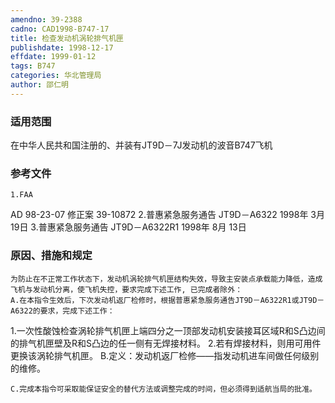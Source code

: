 ```yaml
---
amendno: 39-2388
cadno: CAD1998-B747-17
title: 检查发动机涡轮排气机匣
publishdate: 1998-12-17
effdate: 1999-01-12
tags: B747
categories: 华北管理局
author: 邵仁明
---
```


### 适用范围 
在中华人民共和国注册的、并装有JT9D－7J发动机的波音B747飞机

<!--more-->
### 参考文件
    1.FAA 
AD 98-23-07 修正案 39-10872 
    2.普惠紧急服务通告 JT9D－A6322 1998年 3月 19日
    3.普惠紧急服务通告 JT9D－A6322R1 1998年 8月 13日

### 原因、措施和规定 
    为防止在不正常工作状态下，发动机涡轮排气机匣结构失效，导致主安装点承载能力降低，造成飞机与发动机分离，使飞机失控，要求完成下述工作, 已完成者除外： 
    A.在本指令生效后，下次发动机返厂检修时，根据普惠紧急服务通告JT9D－A6322R1或JT9D－A6322的要求，完成下述工作： 
1.一次性酸蚀检查涡轮排气机匣上端四分之一顶部发动机安装接耳区域R和S凸边间的排气机匣壁及R和S凸边的任一侧有无焊接材料。 
2.若有焊接材料，则用可用件更换该涡轮排气机匣。 
    B.定义：发动机返厂检修――指发动机进车间做任何级别的维修。
  
    C.完成本指令可采取能保证安全的替代方法或调整完成的时间，但必须得到适航当局的批准。
